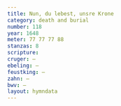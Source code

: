 ```yaml
---
title: Nun, du lebest, unsre Krone
category: death and burial
number: 118
year: 1648
meter: 77 77 77 88
stanzas: 8
scripture: 
cruger: —
ebeling: —
feustking: —
zahn: —
bwv: —
layout: hymndata
---
```

<br>

